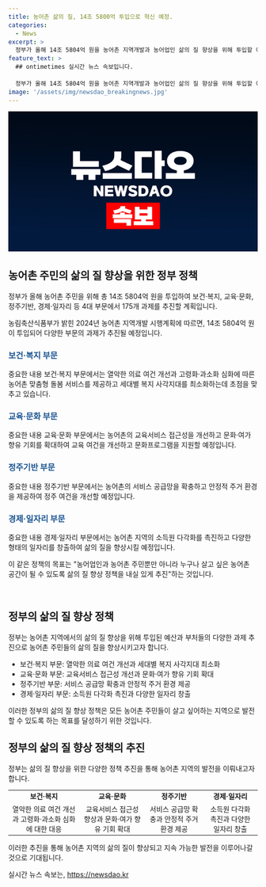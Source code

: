 ```yaml
---
title: 농어촌 삶의 질, 14조 5800억 투입으로 혁신 예정.
categories:
  - News
excerpt: >
  정부가 올해 14조 5804억 원을 농어촌 지역개발과 농어업인 삶의 질 향상을 위해 투입할 예정이다. 보건·복지, 교육·문화, 정주기반, 경제·일자리 등 4대 부문에서 18개 부처·청이 175개 과제를 추진하며, 산업 인프라와 생활 편의를 개선하고자 한다. 또한, 농어촌 주민들의 삶의 질을 높이기 위해 여러 정책들을 실시할 예정이며, 미래를 대비하기 위해 지속적인 노력이 필요하다.
feature_text: >
  ## ontimetimes 실시간 뉴스 속보입니다.

  정부가 올해 14조 5804억 원을 농어촌 지역개발과 농어업인 삶의 질 향상을 위해 투입할 예정이다. 보건·복지, 교육·문화, 정주기반, 경제·일자리 등 4대 부문에서 18개 부처·청이 175개 과제를 추진하며, 산업 인프라와 생활 편의를 개선하고자 한다. 또한, 농어촌 주민들의 삶의 질을 높이기 위해 여러 정책들을 실시할 예정이며, 미래를 대비하기 위해 지속적인 노력이 필요하다.
image: '/assets/img/newsdao_breakingnews.jpg'
---
```


<p><img src="/assets/img/newsdao_breakingnews.jpg" alt="ontimetimes 속보" /></p>

<h2 data-ke-size="size26">농어촌 주민의 삶의 질 향상을 위한 정부 정책</h2>

<p>정부가 올해 농어촌 주민을 위해 총 14조 5804억 원을 투입하여 보건·복지, 교육·문화, 정주기반, 경제·일자리 등 4대 부문에서 175개 과제를 추진할 계획입니다.</p>

<p data-ke-size="size16">농림축산식품부가 밝힌 2024년 농어촌 지역개발 시행계획에 따르면, 14조 5804억 원이 투입되어 다양한 부문의 과제가 추진될 예정입니다.</p>

<h3><b><span style="color: #1a5490;">보건·복지 부문</span></b></h3>

<p>중요한 내용
보건·복지 부문에서는 열악한 의료 여건 개선과 고령화·과소화 심화에 따른 농어촌 맞춤형 돌봄 서비스를 제공하고 세대별 복지 사각지대를 최소화하는데 초점을 맞추고 있습니다.</p>

<h3><b><span style="color: #1a5490;">교육·문화 부문</span></b></h3>

<p>중요한 내용
교육·문화 부문에서는 농어촌의 교육서비스 접근성을 개선하고 문화·여가 향유 기회를 확대하여 교육 여건을 개선하고 문화프로그램을 지원할 예정입니다.</p>

<h3><b><span style="color: #1a5490;">정주기반 부문</span></b></h3>

<p>중요한 내용
정주기반 부문에서는 농어촌의 서비스 공급망을 확충하고 안정적 주거 환경을 제공하여 정주 여건을 개선할 예정입니다.</p>

<h3><b><span style="color: #1a5490;">경제·일자리 부문</span></b></h3>

<p>중요한 내용
경제·일자리 부문에서는 농어촌 지역의 소득원 다각화를 촉진하고 다양한 형태의 일자리를 창출하여 삶의 질을 향상시킬 예정입니다.</p>

<p>이 같은 정책의 목표는 "농어업인과 농어촌 주민뿐만 아니라 누구나 살고 싶은 농어촌 공간이 될 수 있도록 삶의 질 향상 정책을 내실 있게 추진"하는 것입니다.</p>

<p data-ke-size="size16">&nbsp;</p>

<h2 data-ke-size="size26">정부의 삶의 질 향상 정책</h2>

<p>정부는 농어촌 지역에서의 삶의 질 향상을 위해 투입된 예산과 부처들의 다양한 과제 추진으로 농어촌 주민들의 삶의 질을 향상시키고자 합니다.</p>

<ul>
  <li>보건·복지 부문: 열악한 의료 여건 개선과 세대별 복지 사각지대 최소화</li>
  <li>교육·문화 부문: 교육서비스 접근성 개선과 문화·여가 향유 기회 확대</li>
  <li>정주기반 부문: 서비스 공급망 확충과 안정적 주거 환경 제공</li>
  <li>경제·일자리 부문: 소득원 다각화 촉진과 다양한 일자리 창출</li>
</ul>

<p>이러한 정부의 삶의 질 향상 정책은 모든 농어촌 주민들이 살고 싶어하는 지역으로 발전할 수 있도록 하는 목표를 달성하기 위한 것입니다.</p>

<h2 data-ke-size="size26">정부의 삶의 질 향상 정책의 추진</h2>

<p>정부는 삶의 질 향상을 위한 다양한 정책 추진을 통해 농어촌 지역의 발전을 이뤄내고자 합니다.</p>

<table>
  <tr>
    <td style="text-align: center; height: 17px;"><b>보건·복지</b></td>
    <td style="text-align: center; height: 17px;"><b>교육·문화</b></td>
    <td style="text-align: center; height: 17px;"><b>정주기반</b></td>
    <td style="text-align: center; height: 17px;"><b>경제·일자리</b></td>
  </tr>
  <tr>
    <td style="text-align: center; height: 17px;">열악한 의료 여건 개선과 고령화·과소화 심화에 대한 대응</td>
    <td style="text-align: center; height: 17px;">교육서비스 접근성 향상과 문화·여가 향유 기회 확대</td>
    <td style="text-align: center; height: 17px;">서비스 공급망 확충과 안정적 주거 환경 제공</td>
    <td style="text-align: center; height: 17px;">소득원 다각화 촉진과 다양한 일자리 창출</td>
  </tr>
</table>

<p>이러한 추진을 통해 농어촌 지역의 삶의 질이 향상되고 지속 가능한 발전을 이루어나갈 것으로 기대됩니다.</p>
실시간 뉴스 속보는, <a href="https://newsdao.kr" rel="dofollow">https://newsdao.kr</a>


